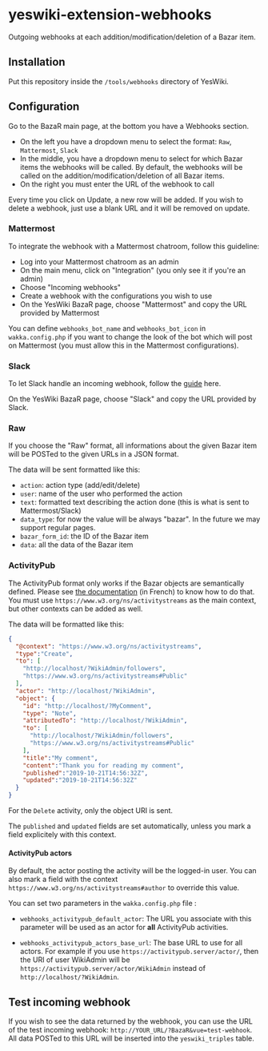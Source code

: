 # yeswiki-extension-webhooks
Outgoing webhooks at each addition/modification/deletion of a Bazar item.

## Installation

Put this repository inside the `/tools/webhooks` directory of YesWiki.

## Configuration

Go to the BazaR main page, at the bottom you have a Webhooks section.

- On the left you have a dropdown menu to select the format: `Raw`, `Mattermost`, `Slack`
- In the middle, you have a dropdown menu to select for which Bazar items the webhooks will be called. By default, the webhooks will be called on the addition/modification/deletion of all Bazar items.
- On the right you must enter the URL of the webhook to call

Every time you click on Update, a new row will be added. If you wish to delete a webhook, just use a blank URL and it will be removed on update.

### Mattermost

To integrate the webhook with a Mattermost chatroom, follow this guideline:

- Log into your Mattermost chatroom as an admin
- On the main menu, click on "Integration" (you only see it if you're an admin)
- Choose "Incoming webhooks"
- Create a webhook with the configurations you wish to use
- On the YesWiki BazaR page, choose "Mattermost" and copy the URL provided by Mattermost

You can define `webhooks_bot_name` and `webhooks_bot_icon` in `wakka.config.php` if you want to change the look of the bot which will post on Mattermost (you must allow this in the Mattermost configurations).

### Slack

To let Slack handle an incoming webhook, follow the [guide](https://api.slack.com/incoming-webhooks) here.

On the YesWiki BazaR page, choose "Slack" and copy the URL provided by Slack.

### Raw

If you choose the "Raw" format, all informations about the given Bazar item will be POSTed to the given URLs in a JSON format.

The data will be sent formatted like this:

- `action`: action type (add/edit/delete)
- `user`: name of the user who performed the action
- `text`: formatted text describing the action done (this is what is sent to Mattermost/Slack)
- `data_type`: for now the value will be always "bazar". In the future we may support regular pages.
- `bazar_form_id`: the ID of the Bazar item
- `data`: all the data of the Bazar item

### ActivityPub

The ActivityPub format only works if the Bazar objects are semantically defined. Please see [the documentation](https://yeswiki.net/documentation/?BazarSemantique) (in French) to know how to do that. You must use `https://www.w3.org/ns/activitystreams` as the main context, but other contexts can be added as well.

The data will be formatted like this:

```json
{
  "@context": "https://www.w3.org/ns/activitystreams",
  "type":"Create",
  "to": [
    "http://localhost/?WikiAdmin/followers",
    "https://www.w3.org/ns/activitystreams#Public"
  ],
  "actor": "http://localhost/?WikiAdmin",
  "object": { 
    "id": "http://localhost/?MyComment",
    "type": "Note",
    "attributedTo": "http://localhost/?WikiAdmin",
    "to": [
      "http://localhost/?WikiAdmin/followers",
      "https://www.w3.org/ns/activitystreams#Public"
    ],
    "title":"My comment",
    "content":"Thank you for reading my comment",
    "published":"2019-10-21T14:56:32Z",
    "updated":"2019-10-21T14:56:32Z"
  }
}
```

For the `Delete` activity, only the object URI is sent.

The `published` and `updated` fields are set automatically, unless you mark a field explicitely with this context.

#### ActivityPub actors
By default, the actor posting the activity will be the logged-in user. You can also mark a field with the context `https://www.w3.org/ns/activitystreams#author` to override this value.

You can set two parameters in the `wakka.config.php` file :

- `webhooks_activitypub_default_actor`: The URL you associate with this parameter will be used as an actor for **all** ActivityPub activities.

- `webhooks_activitypub_actors_base_url`: The base URL to use for all actors. For example if you use `https://activitypub.server/actor/`, then the URI of user WikiAdmin will be `https://activitypub.server/actor/WikiAdmin` instead of `http://localhost/?WikiAdmin`.


## Test incoming webhook

If you wish to see the data returned by the webhook, you can use the URL of the test incoming webhook: `http://YOUR_URL/?BazaR&vue=test-webhook`. All data POSTed to this URL will be inserted into the `yeswiki_triples` table.

